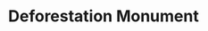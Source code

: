 ---
pid: PT11
title: Deforestation Monument
location_transcription: Public Parks, Playgrounds
zipcode: '19125'
outside_phl: 
neighborhood: Fishtown,Kensington
age: '13'
age_range: 13-19
instagram: 
image_file_name: PT_11.jpg
proposal_transcription: 
topic: Environment,Sustainability
topic_summary: 0, 0
type: Tree
keywords_other: 
credit: Johnny H. Nguyen
image_labels: 
twitter: 
facebook: 
permalink: "/monuments/pt11/"
layout: item-page
---